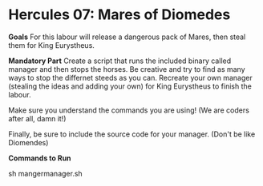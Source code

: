 # Hercules 07: Mares of Diomedes

**Goals**
For this labour will release a dangerous pack of Mares, then steal them for King Eurystheus.

**Mandatory Part**
Create a script that runs the included binary called manager and then stops the horses. Be creative and try to find as many ways to stop the differnet steeds as you can. Recreate your own manager (stealing the ideas and adding your own) for King Eurystheus to finish the labour.

Make sure you understand the commands you are using! (We are coders after all, damn it!)

Finally, be sure to include the source code for your manager. (Don't be like Diomendes)

**Commands to Run**

sh mangermanager.sh
